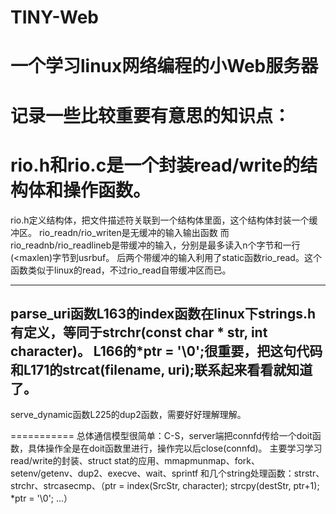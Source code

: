 TINY-Web
========

一个学习linux网络编程的小Web服务器
===

记录一些比较重要有意思的知识点：
==

rio.h和rio.c是一个封装read/write的结构体和操作函数。
==
rio.h定义结构体，把文件描述符关联到一个结构体里面，这个结构体封装一个缓冲区。
rio_readn/rio_writen是无缓冲的输入输出函数
而rio_readnb/rio_readlineb是带缓冲的输入，分别是最多读入n个字节和一行(<maxlen)字节到usrbuf。
后两个带缓冲的输入利用了static函数rio_read。这个函数类似于linux的read，不过rio_read自带缓冲区而已。

---
parse_uri函数L163的index函数在linux下strings.h有定义，等同于strchr(const char * str, int character)。
		     L166的*ptr = '\0';很重要，把这句代码和L171的strcat(filename, uri);联系起来看看就知道了。
---			 
serve_dynamic函数L225的dup2函数，需要好好理解理解。


===========
总体通信模型很简单：C-S，server端把connfd传给一个doit函数，具体操作全是在doit函数里进行，操作完以后close(connfd)。
主要学习学习read/write的封装、struct stat的应用、mmapmunmap、fork、setenv/getenv、dup2、execve、wait、sprintf
和几个string处理函数：strstr、strchr、strcasecmp、（ptr = index(SrcStr, character); strcpy(destStr, ptr+1); *ptr = '\0'; ...）
			 
